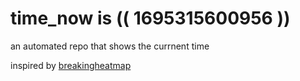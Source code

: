 # time_now is (( 1695315600956 ))

an automated repo that shows the currnent time

inspired by [breakingheatmap](https://github.com/breakingheatmap/breakingheatmap)